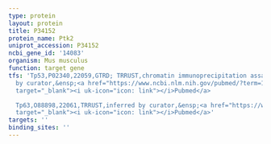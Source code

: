 ```yaml
---
type: protein
layout: protein
title: P34152
protein_name: Ptk2
uniprot_accession: P34152
ncbi_gene_id: '14083'
organism: Mus musculus
function: target gene
tfs: 'Tp53,P02340,22059,GTRD; TRRUST,chromatin immunoprecipitation assay; inferred
  by curator,&ensp;<a href="https://www.ncbi.nlm.nih.gov/pubmed/?term=18493017; 17999388%5Buid%5D"
  target="_blank"><i uk-icon="icon: link"></i>Pubmed</a>

  Tp63,O88898,22061,TRRUST,inferred by curator,&ensp;<a href="https://www.ncbi.nlm.nih.gov/pubmed/?term=24742605%5Buid%5D"
  target="_blank"><i uk-icon="icon: link"></i>Pubmed</a>'
targets: ''
binding_sites: ''
---
```


